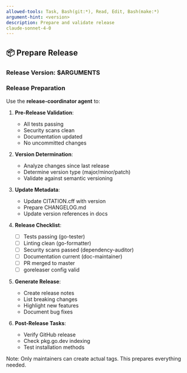 ```yaml
---
allowed-tools: Task, Bash(git:*), Read, Edit, Bash(make:*)
argument-hint: <version>
description: Prepare and validate release
claude-sonnet-4-0
---
```


## 📦 Prepare Release

### Release Version: $ARGUMENTS

### Release Preparation

Use the **release-coordinator agent** to:

1. **Pre-Release Validation**:
   - All tests passing
   - Security scans clean
   - Documentation updated
   - No uncommitted changes

2. **Version Determination**:
   - Analyze changes since last release
   - Determine version type (major/minor/patch)
   - Validate against semantic versioning

3. **Update Metadata**:
   - Update CITATION.cff with version
   - Prepare CHANGELOG.md
   - Update version references in docs

4. **Release Checklist**:
   - [ ] Tests passing (go-tester)
   - [ ] Linting clean (go-formatter)
   - [ ] Security scans passed (dependency-auditor)
   - [ ] Documentation current (doc-maintainer)
   - [ ] PR merged to master
   - [ ] goreleaser config valid

5. **Generate Release**:
   - Create release notes
   - List breaking changes
   - Highlight new features
   - Document bug fixes

6. **Post-Release Tasks**:
   - Verify GitHub release
   - Check pkg.go.dev indexing
   - Test installation methods

Note: Only maintainers can create actual tags. This prepares everything needed.
